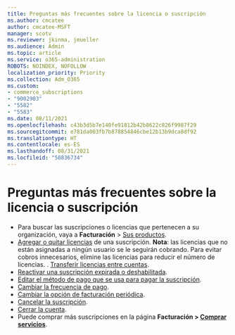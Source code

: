 ```yaml
---
title: Preguntas más frecuentes sobre la licencia o suscripción
ms.author: cmcatee
author: cmcatee-MSFT
manager: scotv
ms.reviewer: jkinma, jmueller
ms.audience: Admin
ms.topic: article
ms.service: o365-administration
ROBOTS: NOINDEX, NOFOLLOW
localization_priority: Priority
ms.collection: Adm_O365
ms.custom:
- commerce_subscriptions
- "9002903"
- "5582"
- "5583"
ms.date: 08/11/2021
ms.openlocfilehash: c43b3d5b7e140fe91812b42b8622c826f9987f29
ms.sourcegitcommit: e781da003fb7b878854846cbe12b13b9dca8df92
ms.translationtype: HT
ms.contentlocale: es-ES
ms.lasthandoff: 08/31/2021
ms.locfileid: "58836734"
---
```

# <a name="license-or-subscription-faq"></a>Preguntas más frecuentes sobre la licencia o suscripción

- Para buscar las suscripciones o licencias que pertenecen a su organización, vaya a **Facturación** > [Sus productos](https://go.microsoft.com/fwlink/p/?linkid=842054).
- [Agregar o quitar licencias](https://docs.microsoft.com/alchemyinsights/how-to-add-or-reduce-licenses) de una suscripción.
    **Nota**: las licencias que no están asignadas a ningún usuario se le seguirán cobrando. Para evitar cobros innecesarios, elimine las licencias para reducir el número de licencias.
. [Transferir licencias entre cuentas](https://docs.microsoft.com/alchemyinsights/transfer-licenses-between-tenants).
- [Reactivar una suscripción expirada o deshabilitada](https://go.microsoft.com/fwlink/p/?linkid=2117519).
- [Editar el método de pago que se usa para pagar la suscripción](https://go.microsoft.com/fwlink/p/?linkid=2117167).
- [Cambiar la frecuencia de pago](https://go.microsoft.com/fwlink/p/?linkid=2119112).
- [Cambiar la opción de facturación periódica](https://go.microsoft.com/fwlink/p/?linkid=2119216).
- [Cancelar la suscripción](https://go.microsoft.com/fwlink/p/?linkid=2119113).
- [Cerrar la cuenta](https://docs.microsoft.com/alchemyinsights/how-to-close-your-account).
- Puede comprar más suscripciones en la página **Facturación > [Comprar servicios](https://go.microsoft.com/fwlink/p/?linkid=868433)**.